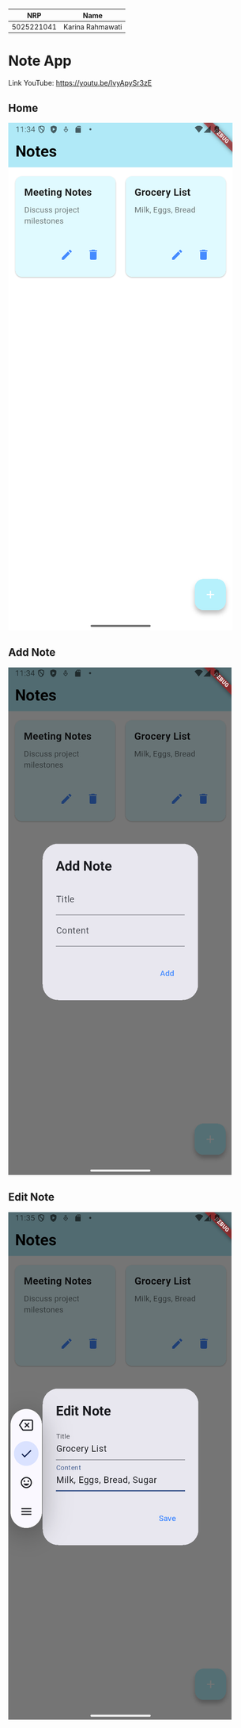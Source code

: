 |    NRP     |       Name       |
| :--------: |:----------------:|
| 5025221041 | Karina Rahmawati |

# Note App
Link YouTube: https://youtu.be/IvyApySr3zE

## Home
![alt text](docs/home.png)

## Add Note
![alt text](docs/add_note.png)

## Edit Note
![alt text](docs/edit_note.png)